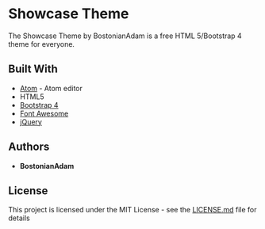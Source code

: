 # Showcase Theme
The Showcase Theme by BostonianAdam is a free HTML 5/Bootstrap 4 theme for everyone.

## Built With
* [Atom](https://atom.io/) - Atom editor
* HTML5
* [Bootstrap 4](https://getbootstrap.com/)
* [Font Awesome](https://fontawesome.com/)
* [jQuery](https://jquery.com/)

## Authors
* **BostonianAdam**

## License
This project is licensed under the MIT License - see the [LICENSE.md](LICENSE.md) file for details
